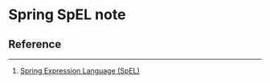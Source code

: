 # Spring SpEL note









## Reference

---

1. [Spring Expression Language (SpEL)](https://docs.spring.io/spring/docs/current/spring-framework-reference/html/expressions.html)